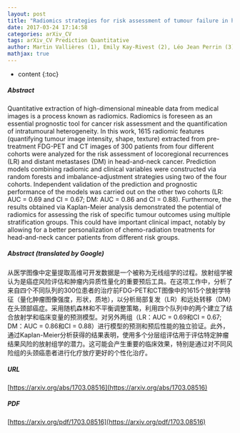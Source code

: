 ```yaml
---
layout: post
title: "Radiomics strategies for risk assessment of tumour failure in head-and-neck cancer"
date: 2017-03-24 17:14:58
categories: arXiv_CV
tags: arXiv_CV Prediction Quantitative
author: Martin Vallières (1), Emily Kay-Rivest (2), Léo Jean Perrin (3), Xavier Liem (4), Christophe Furstoss (5), Hugo J. W. L. Aerts (6), Nader Khaouam (5), Phuc Felix Nguyen-Tan (4), Chang-Shu Wang (3), Khalil Sultanem (2), Jan Seuntjens (1), Issam El Naqa (7) ((1) Medical Physics Unit, McGill University, Montréal, Canada, (2) Radiation Oncology Division, Hôpital général juif, Montréal, Canada, (3) Department of Radiation Oncology, Centre hospitalier universitaire de Sherbrooke, Montréal, Canada, (4) Department of Radiation Oncology, Centre hospitalier de l'Université de Montréal, Montréal, Canada, (5) Department of Radiation Oncology, Hôpital Maisonneuve-Rosemont, Montréal, Canada, (6) Departments of Radiation Oncology & Radiology, Dana-Farber Cancer Institute, Boston, USA, (7) Department of Radiation Oncology, Physics Division, University of Michigan, Ann Arbor, USA)
mathjax: true
---
```


* content
{:toc}

##### Abstract
Quantitative extraction of high-dimensional mineable data from medical images is a process known as radiomics. Radiomics is foreseen as an essential prognostic tool for cancer risk assessment and the quantification of intratumoural heterogeneity. In this work, 1615 radiomic features (quantifying tumour image intensity, shape, texture) extracted from pre-treatment FDG-PET and CT images of 300 patients from four different cohorts were analyzed for the risk assessment of locoregional recurrences (LR) and distant metastases (DM) in head-and-neck cancer. Prediction models combining radiomic and clinical variables were constructed via random forests and imbalance-adjustment strategies using two of the four cohorts. Independent validation of the prediction and prognostic performance of the models was carried out on the other two cohorts (LR: AUC = 0.69 and CI = 0.67; DM: AUC = 0.86 and CI = 0.88). Furthermore, the results obtained via Kaplan-Meier analysis demonstrated the potential of radiomics for assessing the risk of specific tumour outcomes using multiple stratification groups. This could have important clinical impact, notably by allowing for a better personalization of chemo-radiation treatments for head-and-neck cancer patients from different risk groups.

##### Abstract (translated by Google)
从医学图像中定量提取高维可开发数据是一个被称为无线组学的过程。放射组学被认为是癌症风险评估和肿瘤内异质性量化的重要预后工具。在这项工作中，分析了来自四个不同队列的300位患者的治疗前FDG-PET和CT图像中的1615个放射学特征（量化肿瘤图像强度，形状，质地），以分析局部复发（LR）和远处转移（DM）在头颈部癌症。采用随机森林和不平衡调整策略，利用四个队列中的两个建立了结合放射学和临床变量的预测模型。对另外两组（LR：AUC = 0.69和CI = 0.67; DM：AUC = 0.86和CI = 0.88）进行模型的预测和预后性能的独立验证。此外，通过Kaplan-Meier分析获得的结果表明，使用多个分层组评估用于评估特定肿瘤结果风险的放射组学的潜力。这可能会产生重要的临床效果，特别是通过对不同风险组的头颈癌患者进行化疗放疗更好的个性化治疗。

##### URL
[https://arxiv.org/abs/1703.08516](https://arxiv.org/abs/1703.08516)

##### PDF
[https://arxiv.org/pdf/1703.08516](https://arxiv.org/pdf/1703.08516)

